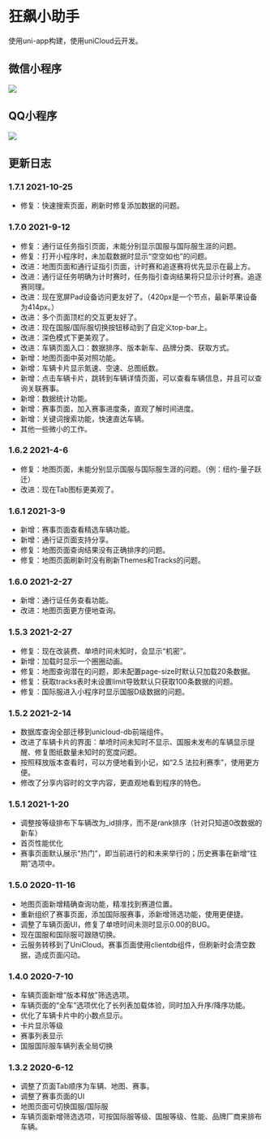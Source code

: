 # 狂飙小助手

使用uni-app构建，使用uniCloud云开发。

## 微信小程序

![](https://cdn.jsdelivr.net/gh/WalterBrightHub/image-hosting/20200612165059.jpg)
## QQ小程序

![](https://cdn.jsdelivr.net/gh/WalterBrightHub/image-hosting/20200612171026.png)

## 更新日志

### 1.7.1 2021-10-25

+ 修复：快速搜索页面，刷新时修复添加数据的问题。

### 1.7.0 2021-9-12

+ 修复：通行证任务指引页面，未能分别显示国服与国际服生涯的问题。
+ 修复：打开小程序时，未加载数据时显示“空空如也”的问题。
+ 改进：地图页面和通行证指引页面，计时赛和追逐赛将优先显示在最上方。
+ 改进：通行证任务明确为计时赛时，任务指引查询结果将只显示计时赛。追逐赛同理。
+ 改进：现在宽屏Pad设备访问更友好了。（420px是一个节点，最新苹果设备为414px。）
+ 改进：多个页面顶栏的交互更友好了。
+ 改进：现在国服/国际服切换按钮移动到了自定义top-bar上。
+ 改进：深色模式下更美观了。
+ 改进：车辆页面入口：数据排序、版本新车、品牌分类、获取方式。
+ 新增：地图页面中英对照功能。
+ 新增：车辆卡片显示氮速、空速、总图纸数。
+ 新增：点击车辆卡片，跳转到车辆详情页面，可以查看车辆信息，并且可以查询关联赛事。
+ 新增：数据统计功能。
+ 新增：赛事页面，加入赛事进度条，直观了解时间进度。
+ 新增：关键词搜索功能，快速直达车辆。
+ 其他一些微小的工作。

### 1.6.2 2021-4-6

+ 修复：地图页面，未能分别显示国服与国际服生涯的问题。（例：纽约-量子跃迁）
+ 改进：现在Tab图标更美观了。

### 1.6.1 2021-3-9

+ 新增：赛事页面查看精选车辆功能。
+ 新增：通行证页面支持分享。
+ 修复：地图页面查询结果没有正确排序的问题。
+ 修复：地图页面刷新时没有刷新Themes和Tracks的问题。

### 1.6.0 2021-2-27

+ 新增：通行证任务查看功能。
+ 改进：地图页面更方便地查询。

### 1.5.3 2021-2-27

+ 修复：现在改装费、单喷时间未知时，会显示“机密”。
+ 新增：加载时显示一个圈圈动画。
+ 修复：地图查询潜在的问题，即未配置page-size时默认只加载20条数据。
+ 修复：获取tracks表时未设置limit导致默认只获取100条数据的问题。
+ 修复：国际服进入小程序时显示国服D级数据的问题。

### 1.5.2 2021-2-14

+ 数据库查询全部迁移到unicloud-db前端组件。
+ 改进了车辆卡片的界面：单喷时间未知时不显示、国服未发布的车辆显示提醒、修复图纸数量未知时的宽度问题。
+ 按照释放版本查看时，可以方便地看到小记，如“2.5 法拉利赛季”，使用更方便。
+ 修改了分享内容时的文字内容，更直观地看到程序的特色。

### 1.5.1 2021-1-20

+ 调整按等级排布下车辆改为_id排序，而不是rank排序（针对只知道0改数据的新车）
+ 首页性能优化
+ 赛事页面默认展示“热门”，即当前进行的和未来举行的；历史赛事在新增“往期”选项中。

### 1.5.0 2020-11-16

+ 地图页面新增精确查询功能，精准找到赛道位置。
+ 重新组织了赛事页面，添加国际服赛事，添新增筛选功能，使用更便捷。
+ 调整了车辆页面UI，修复了单喷时间未测时显示0.00的BUG。
+ 现在国服和国际服可跟随切换。
+ 云服务转移到了UniCloud。赛事页面使用clientdb组件，但刷新时会清空数据，造成页面闪动。

### 1.4.0 2020-7-10

+ 车辆页面新增“版本释放”筛选选项。
+ 车辆页面的“全车”选项优化了长列表加载体验，同时加入升序/降序功能。
+ 优化了车辆卡片中的小数点显示。
+ 卡片显示等级
+ 赛事列表显示
+ 国服国际服车辆列表全局切换

### 1.3.2 2020-6-12

+ 调整了页面Tab顺序为车辆、地图、赛事。
+ 调整了赛事页面的UI
+ 地图页面可切换国服/国际服
+ 车辆页面新增筛选选项，可按国际服等级、国服等级、性能、品牌厂商来排布车辆。